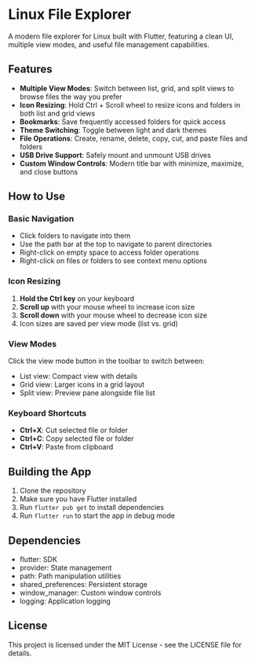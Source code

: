 # Linux File Explorer

A modern file explorer for Linux built with Flutter, featuring a clean UI, multiple view modes, and useful file management capabilities.

## Features

- **Multiple View Modes**: Switch between list, grid, and split views to browse files the way you prefer
- **Icon Resizing**: Hold Ctrl + Scroll wheel to resize icons and folders in both list and grid views
- **Bookmarks**: Save frequently accessed folders for quick access
- **Theme Switching**: Toggle between light and dark themes
- **File Operations**: Create, rename, delete, copy, cut, and paste files and folders
- **USB Drive Support**: Safely mount and unmount USB drives
- **Custom Window Controls**: Modern title bar with minimize, maximize, and close buttons

## How to Use

### Basic Navigation
- Click folders to navigate into them
- Use the path bar at the top to navigate to parent directories
- Right-click on empty space to access folder operations
- Right-click on files or folders to see context menu options

### Icon Resizing
1. **Hold the Ctrl key** on your keyboard
2. **Scroll up** with your mouse wheel to increase icon size
3. **Scroll down** with your mouse wheel to decrease icon size
4. Icon sizes are saved per view mode (list vs. grid)

### View Modes
Click the view mode button in the toolbar to switch between:
- List view: Compact view with details
- Grid view: Larger icons in a grid layout
- Split view: Preview pane alongside file list

### Keyboard Shortcuts
- **Ctrl+X**: Cut selected file or folder
- **Ctrl+C**: Copy selected file or folder
- **Ctrl+V**: Paste from clipboard

## Building the App

1. Clone the repository
2. Make sure you have Flutter installed
3. Run `flutter pub get` to install dependencies
4. Run `flutter run` to start the app in debug mode

## Dependencies

- flutter: SDK
- provider: State management
- path: Path manipulation utilities
- shared_preferences: Persistent storage
- window_manager: Custom window controls
- logging: Application logging

## License

This project is licensed under the MIT License - see the LICENSE file for details.
